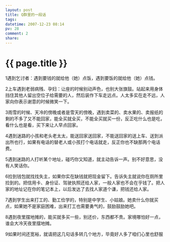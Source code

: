 ```yaml
---
layout: post
title: Q群里的一段话
tags: 
datetime: 2007-12-23 08:14
pv: 28
comment: 2
share: 
---
```


{{ page.title }}
================

 <p>1遇到乞讨者：遇到要钱的就给他（她）点饭，遇到要饭的就给他（她）点钱。</p><p>2上车遇到老弱病残、孕妇：让座的时候别动声色，也别大张旗鼓。站起来用身体挡住其他人留出空位子给需要的人，然后装作下车走远点。人太多实在走不远，人家向你表示谢意的时候微笑一下。</p><p>3雨雪的时候、天冷的傍晚或者是雪天的傍晚，遇到卖菜的、卖水果的、卖报纸的剩的不多了又不能回家，能全买就全买，不能全买就买一份，反正吃什么也是吃，看什么也是看，买下来让人早点回家。</p><p>4遇到迷路的小孩和老头老太太，能送回家送回家，不能送回家的送上车、送到派出所也行，如果有电话的替老人或小孩打个电话就走，反正你也不缺那两个电话费。</p><p>5遇到迷路的人打听某个地址，碰巧你又知道，就主动告诉一声。别不好意思，没有人笑话你。</p><p>6捡到钱包就找找失主，如果你实在缺钱就把现金留下。告诉失主就说你在厕所里捡到的。把信用卡、身份证、驾驶执照还给人家，一般人家也不会在乎钱了。把人家的地址记在你的笔记本上，以后发达了去找人家道个谦，把钱还给人家。</p><p>7遇到学生出来打工的、勤工俭学的，特别是中学生、小姑娘。她卖什么你就买点，如果她不是家庭困难，出来打工也需要勇气的，鼓励鼓励她吧。</p><p>8遇到夜里摆地摊的，能买就多买一些，别还价，东西都不贵。家境哪怕好一点，谁会大冷天夜里摆地摊。</p><p>9如果时间还宽裕，就请把这几句话多转几个地方，毕竟好人多了咱们心里也舒服 <br /></p> 

